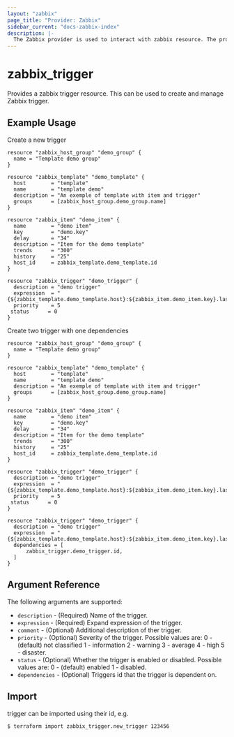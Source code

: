 ```yaml
---
layout: "zabbix"
page_title: "Provider: Zabbix"
sidebar_current: "docs-zabbix-index"
description: |-
  The Zabbix provider is used to interact with zabbix resource. The provider needs to be configured with the proper credentials before it can be used.
---
```


# zabbix_trigger

Provides a zabbix trigger resource. This can be used to create and manage Zabbix trigger.

## Example Usage

Create a new trigger

```hcl
resource "zabbix_host_group" "demo_group" {
  name = "Template demo group"
}

resource "zabbix_template" "demo_template" {
  host        = "template"
  name        = "template demo"
  description = "An exemple of template with item and trigger"
  groups      = [zabbix_host_group.demo_group.name]
}

resource "zabbix_item" "demo_item" {
  name        = "demo item"
  key         = "demo.key"
  delay       = "34"
  description = "Item for the demo template"
  trends      = "300"
  history     = "25"
  host_id     = zabbix_template.demo_template.id
}

resource "zabbix_trigger" "demo_trigger" {
  description = "demo trigger"
  expression  = "{${zabbix_template.demo_template.host}:${zabbix_item.demo_item.key}.last()}=0"
  priority    = 5
 status      = 0
}
```

Create two trigger with one dependencies
```hcl
resource "zabbix_host_group" "demo_group" {
  name = "Template demo group"
}

resource "zabbix_template" "demo_template" {
  host        = "template"
  name        = "template demo"
  description = "An exemple of template with item and trigger"
  groups      = [zabbix_host_group.demo_group.name]
}

resource "zabbix_item" "demo_item" {
  name        = "demo item"
  key         = "demo.key"
  delay       = "34"
  description = "Item for the demo template"
  trends      = "300"
  history     = "25"
  host_id     = zabbix_template.demo_template.id
}

resource "zabbix_trigger" "demo_trigger" {
  description = "demo trigger"
  expression  = "{${zabbix_template.demo_template.host}:${zabbix_item.demo_item.key}.last()}=0"
  priority    = 5
 status      = 0
}

resource "zabbix_trigger" "demo_trigger" {
  description = "demo trigger"
  expression  = "{${zabbix_template.demo_template.host}:${zabbix_item.demo_item.key}.last()}=0"
  dependencies = [
      zabbix_trigger.demo_trigger.id,
  ]
}
```

## Argument Reference

The following arguments are supported:

* `description` - (Required) Name of the trigger.
* `expression` - (Required) Expand expression of the trigger.
* `comment` - (Optional) Additional description of ther trigger.
* `priority` - (Optional) Severity of the trigger.
Possible values are:
0 - (default) not classified
1 - information
2 - warning
3 - average
4 - high
5 - disaster.
* `status` - (Optional) Whether the trigger is enabled or disabled.
Possible values are:
0 - (default) enabled
1 - disabled.
* `dependencies` - (Optional) Triggers id that the trigger is dependent on.


## Import

trigger can be imported using their id, e.g.

```
$ terraform import zabbix_trigger.new_trigger 123456
```
